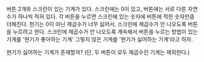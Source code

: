 버튼 2개와 스크린이 있는 기계가 있다. 스크린에는 0이 있고, 버튼에는 서로 다른 자연수가 하나씩 적혀 있다. 각 버튼을 누르면 스크린에 있는 숫자에 버튼에 적힌 숫자만큼 더해진다. 현기는 0이 아닌 제곱수가 너무 싫어서, 스크린에 제곱수가 안 나오도록 버튼을 누르려고 한다. 스크린에 제곱수가 안 나오도록 계속해서 버튼을 누르는 방법이 있는 기계를 '현기가 좋아하는 기계' 그렇지 않은 기계를 '현기가 싫어하는 기계'라고 하자.

현기가 싫어하는 기계가 존재할까?
(단, 두 버튼이 모두 제곱수인 기계는 제외한다.)
